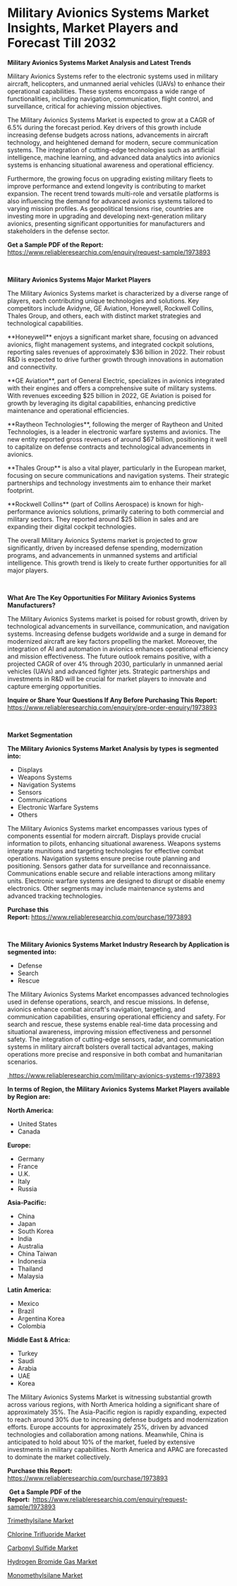 <p><h1>Military Avionics Systems Market Insights, Market Players and Forecast Till 2032</h1></p><p><strong>Military Avionics Systems Market Analysis and Latest Trends</strong></p>
<p><p>Military Avionics Systems refer to the electronic systems used in military aircraft, helicopters, and unmanned aerial vehicles (UAVs) to enhance their operational capabilities. These systems encompass a wide range of functionalities, including navigation, communication, flight control, and surveillance, critical for achieving mission objectives. </p><p>The Military Avionics Systems Market is expected to grow at a CAGR of 6.5% during the forecast period. Key drivers of this growth include increasing defense budgets across nations, advancements in aircraft technology, and heightened demand for modern, secure communication systems. The integration of cutting-edge technologies such as artificial intelligence, machine learning, and advanced data analytics into avionics systems is enhancing situational awareness and operational efficiency.</p><p>Furthermore, the growing focus on upgrading existing military fleets to improve performance and extend longevity is contributing to market expansion. The recent trend towards multi-role and versatile platforms is also influencing the demand for advanced avionics systems tailored to varying mission profiles. As geopolitical tensions rise, countries are investing more in upgrading and developing next-generation military avionics, presenting significant opportunities for manufacturers and stakeholders in the defense sector.</p></p>
<p><strong>Get a Sample PDF of the Report:&nbsp;</strong> <a href="https://www.reliableresearchiq.com/enquiry/request-sample/1973893?utm_campaign=1087&utm_medium=2&utm_source=Github&utm_content=ia&utm_term=06032025&utm_id=military-avionics-systems">https://www.reliableresearchiq.com/enquiry/request-sample/1973893</a></p>
<p>&nbsp;</p>
<p><strong>Military Avionics Systems Major Market Players</strong></p>
<p><p>The Military Avionics Systems market is characterized by a diverse range of players, each contributing unique technologies and solutions. Key competitors include Avidyne, GE Aviation, Honeywell, Rockwell Collins, Thales Group, and others, each with distinct market strategies and technological capabilities.</p><p>**Honeywell** enjoys a significant market share, focusing on advanced avionics, flight management systems, and integrated cockpit solutions, reporting sales revenues of approximately $36 billion in 2022. Their robust R&D is expected to drive further growth through innovations in automation and connectivity.</p><p>**GE Aviation**, part of General Electric, specializes in avionics integrated with their engines and offers a comprehensive suite of military systems. With revenues exceeding $25 billion in 2022, GE Aviation is poised for growth by leveraging its digital capabilities, enhancing predictive maintenance and operational efficiencies.</p><p>**Raytheon Technologies**, following the merger of Raytheon and United Technologies, is a leader in electronic warfare systems and avionics. The new entity reported gross revenues of around $67 billion, positioning it well to capitalize on defense contracts and technological advancements in avionics.</p><p>**Thales Group** is also a vital player, particularly in the European market, focusing on secure communications and navigation systems. Their strategic partnerships and technology investments aim to enhance their market footprint.</p><p>**Rockwell Collins** (part of Collins Aerospace) is known for high-performance avionics solutions, primarily catering to both commercial and military sectors. They reported around $25 billion in sales and are expanding their digital cockpit technologies.</p><p>The overall Military Avionics Systems market is projected to grow significantly, driven by increased defense spending, modernization programs, and advancements in unmanned systems and artificial intelligence. This growth trend is likely to create further opportunities for all major players.</p></p>
<p>&nbsp;</p>
<p><strong>What Are The Key Opportunities For Military Avionics Systems Manufacturers?</strong></p>
<p><p>The Military Avionics Systems market is poised for robust growth, driven by technological advancements in surveillance, communication, and navigation systems. Increasing defense budgets worldwide and a surge in demand for modernized aircraft are key factors propelling the market. Moreover, the integration of AI and automation in avionics enhances operational efficiency and mission effectiveness. The future outlook remains positive, with a projected CAGR of over 4% through 2030, particularly in unmanned aerial vehicles (UAVs) and advanced fighter jets. Strategic partnerships and investments in R&D will be crucial for market players to innovate and capture emerging opportunities.</p></p>
<p><strong>Inquire or Share Your Questions If Any Before Purchasing This Report:</strong> <a href="https://www.reliableresearchiq.com/enquiry/pre-order-enquiry/1973893?utm_campaign=1087&utm_medium=2&utm_source=Github&utm_content=ia&utm_term=06032025&utm_id=military-avionics-systems">https://www.reliableresearchiq.com/enquiry/pre-order-enquiry/1973893</a></p>
<p>&nbsp;</p>
<p><strong>Market Segmentation</strong></p>
<p><strong>The Military Avionics Systems Market Analysis by types is segmented into:</strong></p>
<p><ul><li>Displays</li><li>Weapons Systems</li><li>Navigation Systems</li><li>Sensors</li><li>Communications</li><li>Electronic Warfare Systems</li><li>Others</li></ul></p>
<p><p>The Military Avionics Systems market encompasses various types of components essential for modern aircraft. Displays provide crucial information to pilots, enhancing situational awareness. Weapons systems integrate munitions and targeting technologies for effective combat operations. Navigation systems ensure precise route planning and positioning. Sensors gather data for surveillance and reconnaissance. Communications enable secure and reliable interactions among military units. Electronic warfare systems are designed to disrupt or disable enemy electronics. Other segments may include maintenance systems and advanced tracking technologies.</p></p>
<p><strong>Purchase this Report:&nbsp;</strong><a href="https://www.reliableresearchiq.com/purchase/1973893?utm_campaign=1087&utm_medium=2&utm_source=Github&utm_content=ia&utm_term=06032025&utm_id=military-avionics-systems">https://www.reliableresearchiq.com/purchase/1973893</a></p>
<p>&nbsp;</p>
<p><strong>The Military Avionics Systems Market Industry Research by Application is segmented into:</strong></p>
<p><ul><li>Defense</li><li>Search</li><li>Rescue</li></ul></p>
<p><p>The Military Avionics Systems Market encompasses advanced technologies used in defense operations, search, and rescue missions. In defense, avionics enhance combat aircraft's navigation, targeting, and communication capabilities, ensuring operational efficiency and safety. For search and rescue, these systems enable real-time data processing and situational awareness, improving mission effectiveness and personnel safety. The integration of cutting-edge sensors, radar, and communication systems in military aircraft bolsters overall tactical advantages, making operations more precise and responsive in both combat and humanitarian scenarios.</p></p>
<p><a href="https://www.reliableresearchiq.com/military-avionics-systems-r1973893?utm_campaign=1087&utm_medium=2&utm_source=Github&utm_content=ia&utm_term=06032025&utm_id=military-avionics-systems">&nbsp;https://www.reliableresearchiq.com/military-avionics-systems-r1973893</a></p>
<p><strong>In terms of Region, the Military Avionics Systems Market Players available by Region are:</strong></p>
<p>
    <p> <strong> North America: </strong>
        <ul>
            <li>United States</li>
            <li>Canada</li>
        </ul>
        </p> 
    <p> <strong> Europe: </strong>
        <ul>
            <li>Germany</li>
            <li>France</li>
            <li>U.K.</li>
            <li>Italy</li>
            <li>Russia</li>
        </ul>
        </p> 
    <p> <strong> Asia-Pacific: </strong>
        <ul>
            <li>China</li>
            <li>Japan</li>
            <li>South Korea</li>
            <li>India</li>
            <li>Australia</li>
            <li>China Taiwan</li>
            <li>Indonesia</li>
            <li>Thailand</li>
            <li>Malaysia</li>
        </ul>
        </p> 
    <p> <strong> Latin America: </strong>
        <ul>
            <li>Mexico</li>
            <li>Brazil</li>
            <li>Argentina Korea</li>
            <li>Colombia</li>
        </ul>
        </p> 
    <p> <strong> Middle East & Africa: </strong>
        <ul>
            <li>Turkey</li>
            <li>Saudi</li>
            <li>Arabia</li>
            <li>UAE</li>
            <li>Korea</li>
        </ul>
    </p>
    </p>
<p><p>The Military Avionics Systems Market is witnessing substantial growth across various regions, with North America holding a significant share of approximately 35%. The Asia-Pacific region is rapidly expanding, expected to reach around 30% due to increasing defense budgets and modernization efforts. Europe accounts for approximately 25%, driven by advanced technologies and collaboration among nations. Meanwhile, China is anticipated to hold about 10% of the market, fueled by extensive investments in military capabilities. North America and APAC are forecasted to dominate the market collectively.</p></p>
<p><strong>Purchase this Report: </strong><a href="https://www.reliableresearchiq.com/purchase/1973893?utm_campaign=1087&utm_medium=2&utm_source=Github&utm_content=ia&utm_term=06032025&utm_id=military-avionics-systems">https://www.reliableresearchiq.com/purchase/1973893</a></p>
<p>&nbsp;<strong>Get a Sample PDF of the Report:&nbsp;&nbsp;</strong><a href="https://www.reliableresearchiq.com/enquiry/request-sample/1973893?utm_campaign=1087&utm_medium=2&utm_source=Github&utm_content=ia&utm_term=06032025&utm_id=military-avionics-systems">https://www.reliableresearchiq.com/enquiry/request-sample/1973893</a></p>
<p><strong></strong></p>
<p><p><a href="https://github.com/bilkbitsch/Market-Research-Report-List-1/blob/main/trimethylsilane-market.md?utm_campaign=1087&utm_medium=2&utm_source=Github&utm_content=ia&utm_term=06032025&utm_id=military-avionics-systems">Trimethylsilane Market</a></p><p><a href="https://github.com/azetehhasle/Market-Research-Report-List-1/blob/main/chlorine-trifluoride-market.md?utm_campaign=1087&utm_medium=2&utm_source=Github&utm_content=ia&utm_term=06032025&utm_id=military-avionics-systems">Chlorine Trifluoride Market</a></p><p><a href="https://github.com/knipsfilip8f/Market-Research-Report-List-1/blob/main/carbonyl-sulfide-market.md?utm_campaign=1087&utm_medium=2&utm_source=Github&utm_content=ia&utm_term=06032025&utm_id=military-avionics-systems">Carbonyl Sulfide Market</a></p><p><a href="https://github.com/hacklmenckg6/Market-Research-Report-List-1/blob/main/hydrogen-bromide-gas-market.md?utm_campaign=1087&utm_medium=2&utm_source=Github&utm_content=ia&utm_term=06032025&utm_id=military-avionics-systems">Hydrogen Bromide Gas Market</a></p><p><a href="https://github.com/hirtzhulstsq/Market-Research-Report-List-1/blob/main/monomethylsilane-market.md?utm_campaign=1087&utm_medium=2&utm_source=Github&utm_content=ia&utm_term=06032025&utm_id=military-avionics-systems">Monomethylsilane Market</a></p></p>